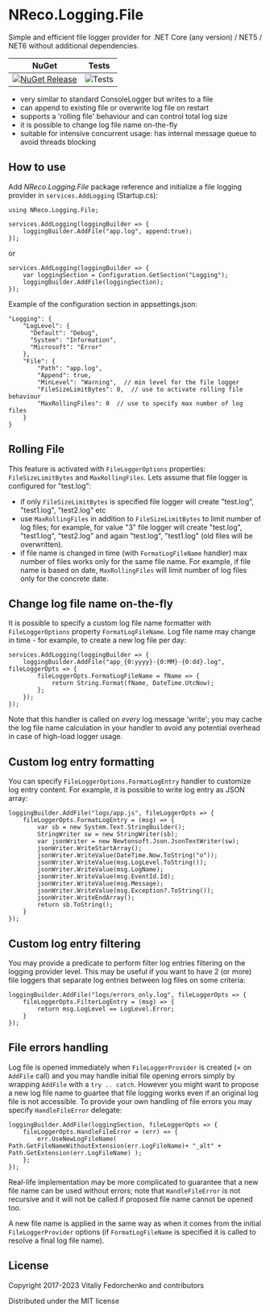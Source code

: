 # NReco.Logging.File
Simple and efficient file logger provider for .NET Core (any version) / NET5 / NET6 without additional dependencies.

NuGet | Tests
--- | --- 
[![NuGet Release](https://img.shields.io/nuget/v/NReco.Logging.File.svg)](https://www.nuget.org/packages/NReco.Logging.File/) | ![Tests](https://github.com/nreco/logging/actions/workflows/dotnet-test.yml/badge.svg) 

* very similar to standard ConsoleLogger but writes to a file
* can append to existing file or overwrite log file on restart
* supports a 'rolling file' behaviour and can control total log size
* it is possible to change log file name on-the-fly
* suitable for intensive concurrent usage: has internal message queue to avoid threads blocking

## How to use
Add *NReco.Logging.File* package reference and initialize a file logging provider in `services.AddLogging` (Startup.cs):
```
using NReco.Logging.File;

services.AddLogging(loggingBuilder => {
	loggingBuilder.AddFile("app.log", append:true);
});
```
or
```
services.AddLogging(loggingBuilder => {
	var loggingSection = Configuration.GetSection("Logging");
	loggingBuilder.AddFile(loggingSection);
});
```
Example of the configuration section in appsettings.json:
```
"Logging": {
	"LogLevel": {
	  "Default": "Debug",
	  "System": "Information",
	  "Microsoft": "Error"
	},
	"File": {
		"Path": "app.log",
		"Append": true,
		"MinLevel": "Warning",  // min level for the file logger
		"FileSizeLimitBytes": 0,  // use to activate rolling file behaviour
		"MaxRollingFiles": 0  // use to specify max number of log files
	}
}
```

## Rolling File
This feature is activated with `FileLoggerOptions` properties: `FileSizeLimitBytes` and `MaxRollingFiles`. Lets assume that file logger is configured for "test.log":

* if only `FileSizeLimitBytes` is specified file logger will create "test.log", "test1.log", "test2.log" etc
* use `MaxRollingFiles` in addition to `FileSizeLimitBytes` to limit number of log files; for example, for value "3" file logger will create "test.log", "test1.log", "test2.log" and again "test.log", "test1.log" (old files will be overwritten).
* if file name is changed in time (with `FormatLogFileName` handler) max number of files works only for the same file name. For example, if file name is based on date, `MaxRollingFiles` will limit number of log files only for the concrete date.

## Change log file name on-the-fly
It is possible to specify a custom log file name formatter with `FileLoggerOptions` property `FormatLogFileName`. Log file name may change in time - for example, to create a new log file per day:
```
services.AddLogging(loggingBuilder => {
	loggingBuilder.AddFile("app_{0:yyyy}-{0:MM}-{0:dd}.log", fileLoggerOpts => {
		fileLoggerOpts.FormatLogFileName = fName => {
			return String.Format(fName, DateTime.UtcNow);
		};
	});
});
```
Note that this handler is called on _every_ log message 'write'; you may cache the log file name calculation in your handler to avoid any potential overhead in case of high-load logger usage.

## Custom log entry formatting
You can specify `FileLoggerOptions.FormatLogEntry` handler to customize log entry content. For example, it is possible to write log entry as JSON array:
```
loggingBuilder.AddFile("logs/app.js", fileLoggerOpts => {
	fileLoggerOpts.FormatLogEntry = (msg) => {
		var sb = new System.Text.StringBuilder();
		StringWriter sw = new StringWriter(sb);
		var jsonWriter = new Newtonsoft.Json.JsonTextWriter(sw);
		jsonWriter.WriteStartArray();
		jsonWriter.WriteValue(DateTime.Now.ToString("o"));
		jsonWriter.WriteValue(msg.LogLevel.ToString());
		jsonWriter.WriteValue(msg.LogName);
		jsonWriter.WriteValue(msg.EventId.Id);
		jsonWriter.WriteValue(msg.Message);
		jsonWriter.WriteValue(msg.Exception?.ToString());
		jsonWriter.WriteEndArray();
		return sb.ToString();
	}
});
```

## Custom log entry filtering
You may provide a predicate to perform filter log entries filtering on the logging provider level. This may be useful if you want to have 2 (or more)
file loggers that separate log entries between log files on some criteria:
```
loggingBuilder.AddFile("logs/errors_only.log", fileLoggerOpts => {
	fileLoggerOpts.FilterLogEntry = (msg) => {
		return msg.LogLevel == LogLevel.Error;
	}
});
```

## File errors handling
Log file is opened immediately when `FileLoggerProvider` is created (= on `AddFile` call) and you may handle initial file opening errors simply by wrapping `AddFile` with a `try .. catch`. 
However you might want to propose a new log file name to guartee that file logging works even if an original log file is not accessible. To provide your own handling of file errors you may specify `HandleFileError` delegate:
```
loggingBuilder.AddFile(loggingSection, fileLoggerOpts => {
	fileLoggerOpts.HandleFileError = (err) => {
		err.UseNewLogFileName( Path.GetFileNameWithoutExtension(err.LogFileName)+ "_alt" + Path.GetExtension(err.LogFileName) );
	};
});
```
Real-life implementation may be more complicated to guarantee that a new file name can be used without errors; note that `HandleFileError` is not recursive and it will not be called if proposed file name cannot be opened too. 

A new file name is applied in the same way as when it comes from the initial `FileLoggerProvider` options (if `FormatLogFileName` is specified it is called to resolve a final log file name).


## License
Copyright 2017-2023 Vitaliy Fedorchenko and contributors

Distributed under the MIT license
